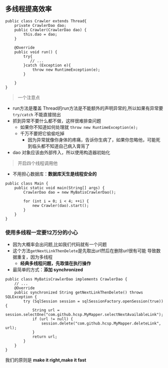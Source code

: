 ## 多线程提高效率

```
public class Crawler extends Thread{
    private CrawlerDao dao;
    public Crawler(CrawlerDao dao) {
        this.dao = dao;
    }
    
    @Override
    public void run() {
        try{
           // ...
        }catch (Exception e){
            throw new RuntimeException(e);
        }

    }
}
```

> 一个注意点

- run方法是覆盖 Thread的run方法是不能额外的声明异常的,所以如果有异常要 `try/catch` 不能直接抛出
- 抓到异常不要什么都不做，这样很难排查问题
    - 如果你不知道如何处理就 `throw new RuntimeException(e);`
    - 千万不要把它偷偷吃掉
        - 因为异常就像你身体的疼痛，告诉你生病了，如果你忽略他，可能死到临头都不知道自己病入膏肓了
- dao 对象应该由外部传入，所以使用构造器初始化

> 开启四个线程调用他

- 不用担心数据库：**数据库天生是线程安全的**

```
public class Main {
    public static void main(String[] args) {
        CrawlerDao dao = new MyBatisCrawlerDao();

        for (int i = 0; i < 4; ++i) {
            new Crawler(dao).start();
        }
    }
}
```

### 使用多线程一定要12万分的小心

- 因为大概率会出问题,比如我们代码就有一个问题
- 这个方法`getNextLinkThenDelete`是先取出url然后在删除url很有可能 导致数据重复，因为多线程
    - **经典多线程问题，先取值在执行操作**
- 最简单的方式：**添加 synchronized**

```
public class MyBatisCrawlerDao implements CrawlerDao {
    // ...
    @Override
    public synchronized String getNextLinkThenDelete() throws SQLException {
        try (SqlSession session = sqlSessionFactory.openSession(true)) {
            String url = session.selectOne("com.github.hcsp.MyMapper.selectNextAvailableLink");
            if (url != null) {
                session.delete("com.github.hcsp.MyMapper.deleteLink", url);
            }
            return url;
        }
    }
}
```

我们的原则是 **make it right,make it fast**